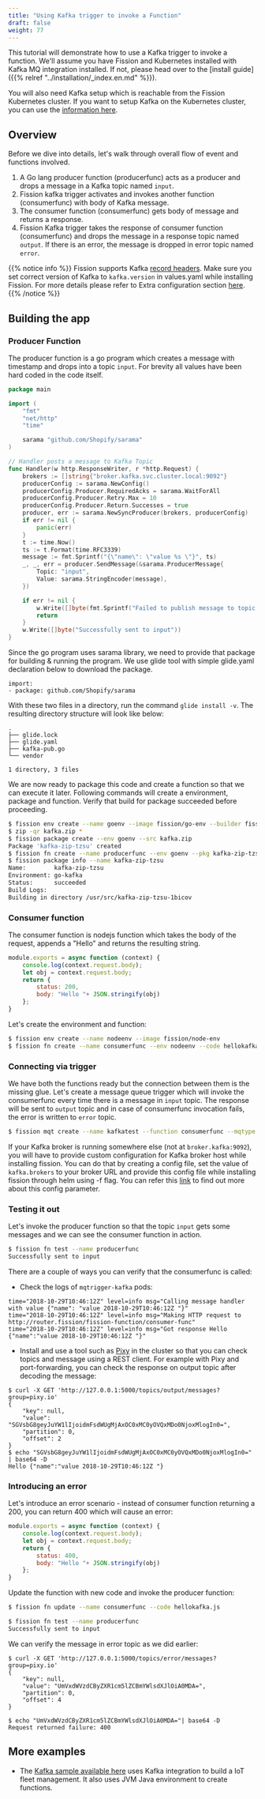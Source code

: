 ```yaml
---
title: "Using Kafka trigger to invoke a Function"
draft: false
weight: 77
---
```


This tutorial will demonstrate how to use a Kafka trigger to invoke a function. We'll assume you have Fission and Kubernetes installed with Kafka MQ integration installed.  If not, please head over to the [install guide]({{% relref "../installation/_index.en.md" %}}).

You will also need Kafka setup which is reachable from the Fission Kubernetes cluster. If you want to setup Kafka on the Kubernetes cluster, you can use the [information here](https://github.com/fission/fission-kafka-sample/tree/master/00_setup).

## Overview

Before we dive into details, let's walk through overall flow of event and functions involved.

1. A Go lang producer function (producerfunc) acts as a producer and drops a message in a Kafka topic named `input`.
2. Fission kafka trigger activates and invokes another function (consumerfunc) with body of Kafka message.
3. The consumer function (consumerfunc) gets body of message and returns a response.
4. Fission Kafka trigger takes the response of consumer function (consumerfunc) and drops the message in a response topic named `output`. If there is an error, the message is dropped in error topic named `error`.

{{% notice info %}}
Fission supports Kafka [record headers](https://issues.apache.org/jira/browse/KAFKA-4208). Make sure you set correct version of Kafka to `kafka.version` in values.yaml while installing Fission. For more details please refer to Extra configuration section [here](https://github.com/fission/fission/tree/master/charts/#extra-configuration-for-fission-all).
{{% /notice %}}

## Building the app

### Producer Function

The producer function is a go program which creates a message with timestamp and drops into a topic `input`. For brevity all values have been hard coded in the code itself.

``` go
package main

import (
	"fmt"
	"net/http"
	"time"

	sarama "github.com/Shopify/sarama"
)

// Handler posts a message to Kafka Topic
func Handler(w http.ResponseWriter, r *http.Request) {
	brokers := []string{"broker.kafka.svc.cluster.local:9092"}
	producerConfig := sarama.NewConfig()
	producerConfig.Producer.RequiredAcks = sarama.WaitForAll
	producerConfig.Producer.Retry.Max = 10
	producerConfig.Producer.Return.Successes = true
	producer, err := sarama.NewSyncProducer(brokers, producerConfig)
	if err != nil {
		panic(err)
	}
	t := time.Now()
	ts := t.Format(time.RFC3339)
	message := fmt.Sprintf("{\"name\": \"value %s \"}", ts)
	_, _, err = producer.SendMessage(&sarama.ProducerMessage{
		Topic: "input",
		Value: sarama.StringEncoder(message),
	})

	if err != nil {
		w.Write([]byte(fmt.Sprintf("Failed to publish message to topic %s: %v", "input", err)))
		return
	}
	w.Write([]byte("Successfully sent to input"))
}
```

Since the go program uses sarama library, we need to provide that package for building & running the program. We use glide tool with simple glide.yaml declaration below to download the package.

```
import:
- package: github.com/Shopify/sarama
```

With these two files in a directory, run the command `glide install -v`. The resulting directory structure will look like below:

```
.
├── glide.lock
├── glide.yaml
├── kafka-pub.go
└── vendor

1 directory, 3 files
```

We are now ready to package this code and create a function so that we can execute it later. Following commands will create a environment, package and function. Verify that build for package succeeded before proceeding.

``` sh
$ fission env create --name goenv --image fission/go-env --builder fission/go-builder
$ zip -qr kafka.zip * 
$ fission package create --env goenv --src kafka.zip
Package 'kafka-zip-tzsu' created
$ fission fn create --name producerfunc --env goenv --pkg kafka-zip-tzsu --entrypoint Handler
$ fission package info --name kafka-zip-tzsu
Name:        kafka-zip-tzsu
Environment: go-kafka
Status:      succeeded
Build Logs:
Building in directory /usr/src/kafka-zip-tzsu-1bicov
```

### Consumer function

The consumer function is nodejs function which takes the body of the request, appends a "Hello" and returns the resulting string.

``` js
module.exports = async function (context) {
    console.log(context.request.body);
    let obj = context.request.body;
    return {
        status: 200,
        body: "Hello "+ JSON.stringify(obj)
    };
}
```

Let's create the environment and function:

``` sh
$ fission env create --name nodeenv --image fission/node-env
$ fission fn create --name consumerfunc --env nodeenv --code hellokafka.js
```

### Connecting via trigger

We have both the functions ready but the connection between them is the missing glue. Let's create a message queue trigger which will invoke the consumerfunc every time there is a message in `input` topic. The  response will be sent to `output` topic and in case of consumerfunc invocation fails, the error is written to `error` topic.

``` sh
$ fission mqt create --name kafkatest --function consumerfunc --mqtype kafka --topic input --resptopic output --errortopic error
```

If your Kafka broker is running somewhere else (not at `broker.kafka:9092`), you will have to provide custom configuration for Kafka broker host while installing fission. You can do that by creating a config file, set the value of `kafka.brokers` to your broker URL and provide this config file while installing fission through helm using -f flag. You can refer this [link](https://github.com/fission/fission/blob/master/charts/fission-all/values.yaml) to find out more about this config parameter.

### Testing it out

Let's invoke the producer function so that the topic `input` gets some messages and we can see the consumer function in action.

``` sh
$ fission fn test --name producerfunc
Successfully sent to input
```

There are a couple of ways you can verify that the consumerfunc is called:

- Check the logs of `mqtrigger-kafka` pods:

```
time="2018-10-29T10:46:12Z" level=info msg="Calling message handler with value {"name": "value 2018-10-29T10:46:12Z "}" 
time="2018-10-29T10:46:12Z" level=info msg="Making HTTP request to http://router.fission/fission-function/consumer-func" 
time="2018-10-29T10:46:12Z" level=info msg="Got response Hello {"name":"value 2018-10-29T10:46:12Z "}" 
```

- Install and use a tool such as [Pixy](https://github.com/mailgun/kafka-pixy) in the cluster so that you can check topics and message using a REST client. For example with Pixy and port-forwarding, you can check the response on output topic after decoding the message:

```
$ curl -X GET 'http://127.0.0.1:5000/topics/output/messages?group=pixy.io'
{
    "key": null,
    "value": "SGVsbG8geyJuYW1lIjoidmFsdWUgMjAxOC0xMC0yOVQxMDo0NjoxMlogIn0=",
    "partition": 0,
    "offset": 2
}
$ echo "SGVsbG8geyJuYW1lIjoidmFsdWUgMjAxOC0xMC0yOVQxMDo0NjoxMlogIn0=" | base64 -D
Hello {"name":"value 2018-10-29T10:46:12Z "}

```

### Introducing an error

Let's introduce an error scenario - instead of consumer function returning a 200, you can return 400 which will cause an error:

``` js
module.exports = async function (context) {
    console.log(context.request.body);
    let obj = context.request.body;
    return {
        status: 400,
        body: "Hello "+ JSON.stringify(obj)
    };
}
```

Update the function with new code and invoke the producer function:

``` sh
$ fission fn update --name consumerfunc --code hellokafka.js 

$ fission fn test --name producerfunc
Successfully sent to input
```

We can verify the message in error topic as we did earlier:

```
$ curl -X GET 'http://127.0.0.1:5000/topics/error/messages?group=pixy.io'
{
    "key": null,
    "value": "UmVxdWVzdCByZXR1cm5lZCBmYWlsdXJlOiA0MDA=",
    "partition": 0,
    "offset": 4
}

$ echo "UmVxdWVzdCByZXR1cm5lZCBmYWlsdXJlOiA0MDA="| base64 -D
Request returned failure: 400
```


## More examples

- The [Kafka sample available here](https://github.com/fission/fission-kafka-sample) uses Kafka integration to build a IoT fleet management. It also uses JVM Java environment to create functions.
